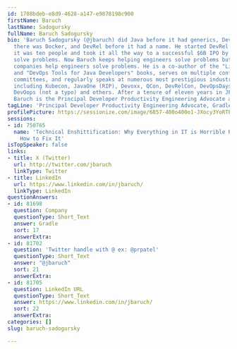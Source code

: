 ```yaml
---
id: 1708bdeb-e8d9-4628-a147-e9878198c900
firstName: Baruch
lastName: Sadogursky
fullName: Baruch Sadogursky
bio: 'Baruch Sadogursky (@jbaruch) did Java before it had generics, DevOps before
  there was Docker, and DevRel before it had a name. He started DevRel at JFrog when
  it was ten people and took it all the way to a successful $6B IPO by helping engineers
  solve problems. Now Baruch keeps helping engineers solve problems but also helps
  companies help engineers solve problems. He is a co-author of the "Liquid Software"
  and "DevOps Tools for Java Developers" books, serves on multiple conference program
  committees, and regularly speaks at numerous most prestigious industry conferences,
  including Kubecon, JavaOne (RIP), Devoxx, QCon, DevRelCon, DevOpsDays (all over),
  DevOops (not a typo) and others. After a tenure of eleven years in JFrog DevRel,
  Baruch is the Principal Developer Productivity Engineering Advocate at Gradle. '
tagLine: 'Principal Developer Productivity Engineering Advocate, Gradle '
profilePicture: https://sessionize.com/image/6857-400o400o1-JXocy3YoRTEqmNrjJd2d7Y.png
sessions:
- id: 750765
  name: 'Technical Enshittification: Why Everything in IT is Horrible Right Now and
    How to Fix It'
isTopSpeaker: false
links:
- title: X (Twitter)
  url: http://twitter.com/jbaruch
  linkType: Twitter
- title: LinkedIn
  url: https://www.linkedin.com/in/jbaruch/
  linkType: LinkedIn
questionAnswers:
- id: 81698
  question: Company
  questionType: Short_Text
  answer: Gradle
  sort: 17
  answerExtra:
- id: 81702
  question: 'Twitter handle with @ ex: @prpatel'
  questionType: Short_Text
  answer: "@jbaruch"
  sort: 21
  answerExtra:
- id: 81705
  question: LinkedIn URL
  questionType: Short_Text
  answer: https://www.linkedin.com/in/jbaruch/
  sort: 22
  answerExtra:
categories: []
slug: baruch-sadogursky

---
```

